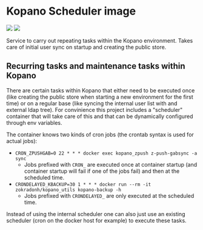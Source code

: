 # Kopano Scheduler image

[![](https://images.microbadger.com/badges/image/zokradonh/kopano_scheduler.svg)](https://microbadger.com/images/zokradonh/kopano_scheduler "Microbadger size/labels") [![](https://images.microbadger.com/badges/version/zokradonh/kopano_scheduler.svg)](https://microbadger.com/images/zokradonh/kopano_scheduler "Microbadger version")

Service to carry out repeating tasks within the Kopano environment. Takes care of initial user sync on startup and creating the public store.

## Recurring tasks and maintenance tasks within Kopano

There are certain tasks within Kopano that either need to be executed once (like creating the public store when starting a new environment for the first time) or on a regular base (like syncing the internal user list with and external ldap tree). For convinience this project includes a "scheduler" container that will take care of this and that can be dynamically configured through env variables.

The container knows two kinds of cron jobs (the crontab syntax is used for actual jobs):

- `CRON_ZPUSHGAB=0 22 * * * docker exec kopano_zpush z-push-gabsync -a sync`
  - Jobs prefixed with `CRON_` are executed once at container startup (and container startup will fail if one of the jobs fail) and then at the scheduled time.
- `CRONDELAYED_KBACKUP=30 1 * * * docker run --rm -it zokradonh/kopano_utils kopano-backup -h`
  - Jobs prefixed with `CRONDELAYED_` are only executed at the scheduled time.

Instead of using the internal scheduler one can also just use an existing scheduler (cron on the docker host for example) to execute these tasks.